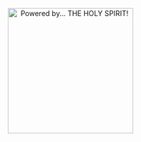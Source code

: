 <p align="center">
<img alt="Powered by... THE HOLY SPIRIT!" src="https://i.pinimg.com/736x/0f/b9/9a/0fb99af174840e70607c2837b803ee07.jpg" width="250" />
</p>
